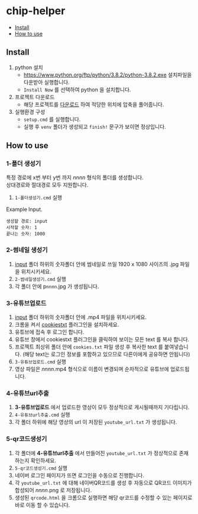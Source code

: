 # chip-helper

- [Install](#Install)
- [How to use](#how-to-use)



## Install

1. python 설치  
    - https://www.python.org/ftp/python/3.8.2/python-3.8.2.exe 설치파일을 다운받아 실행합니다.  
    - `Install Now` 를 선택하여 python 을 설치합니다.
2. 프로젝트 다운로드
    - 해당 프로젝트를 [다운로드](https://github.com/2minchul/chip-helper/archive/master.zip) 하여 적당한 위치에 압축을 풀어줍니다.
3. 실행환경 구성
    - `setup.cmd` 를 실행합니다.
    - 실행 후 `venv` 폴더가 생성되고 `finish!` 문구가 보이면 정상입니다.

## How to use

### 1-폴더 생성기
특정 경로에 x번 부터 y번 까지 *nnnn* 형식의 폴더를 생성합니다.  
상대경로와 절대경로 모두 지원합니다.

1. `1-폴더생성기.cmd` 실행

Example Input.
```text
생성할 경로: input
시작할 숫자: 1
끝나는 숫자: 1000
```

### 2-썸네일 생성기

1. [input](https://github.com/2minchul/chip-helper/tree/master/input) 폴더 하위의 숫자폴더 안에 썸네일로 쓰일 1920 x 1080 사이즈의 .jpg 파일을 위치시키세요.
2. `2-썸네일생성기.cmd` 실행
3. 각 폴더 안에 p`nnnn`.jpg 가 생성됩니다.

### 3-유튜브업로드

1. [input](https://github.com/2minchul/chip-helper/tree/master/input) 폴더 하위의 숫자폴더 안에 .mp4 파일을 위치시키세요.
2. 크롬을 켜서 [cookiestxt](https://chrome.google.com/webstore/detail/cookiestxt/njabckikapfpffapmjgojcnbfjonfjfg) 플러그인을 설치하세요.
3. 유튜브에 접속 후 로그인 합니다.
4. 유튜브 창에서 cookiestxt 플러그인을 클릭하여 보이는 모든 text 를 복사 합니다.
5. 프로젝트 최상위 폴더 안에 `cookies.txt` 파일 생성 후 복사한 text 를 붙여넣습니다. (해당 text는 로그인 정보를 포함하고 있으므로 다른이에게 공유하면 안됩니다)
6. `3-유튜브업로드.cmd` 실행
7. 영상 파일은 *nnnn*.mp4 형식으로 이름이 변경되며 순차적으로 유튜브에 업로드됩니다.

### 4-유튜브url추출

1. **3-유튜브업로드** 에서 업로드한 영상이 모두 정상적으로 게시될때까지 기다립니다.
2. `4-유튜브url추출.cmd` 실행
3. 각 폴더 하위에 해당 영상의 url 이 저장된 `youtube_url.txt` 가 생성됩니다.

### 5-qr코드생성기

1. 각 폴더에 **4-유튜브url추출** 에서 만들어진 `youtube_url.txt` 가 정상적으로 존재하는지 확인하세요.
2. `5-qr코드생성기.cmd` 실행
3. 네이버 로그인 페이지가 뜨면 로그인을 수동으로 진행합니다.
4. 각 `youtube_url.txt` 에 대해 네이버QR코드를 생성 후 자동으로 QR코드 이미지가 합성되어 *nnnn*.png 로 저장됩니다.
5. 생성된 `qrcode.html` 을 크롬으로 실행하면 해당 qr코드를 수정할 수 있는 페이지로 바로 이동 할 수 있습니다.